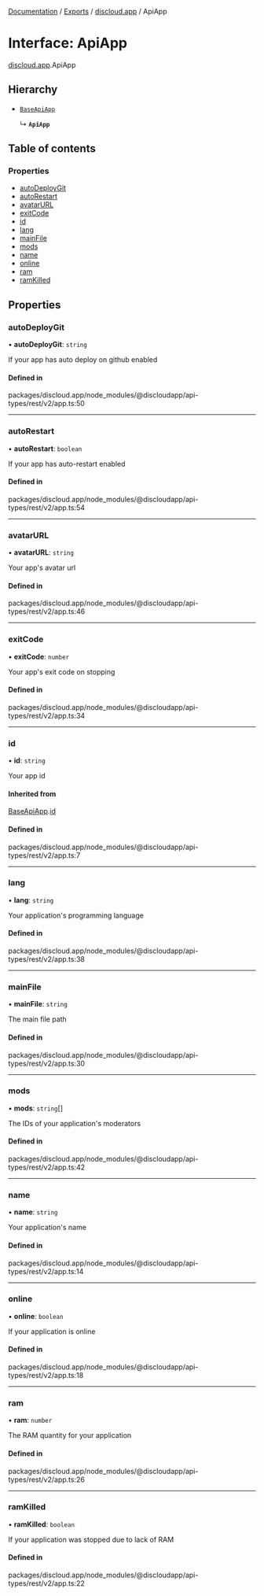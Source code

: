 [Documentation](../README.md) / [Exports](../modules.md) / [discloud.app](../modules/discloud_app.md) / ApiApp

# Interface: ApiApp

[discloud.app](../modules/discloud_app.md).ApiApp

## Hierarchy

- [`BaseApiApp`](discloud_app.BaseApiApp.md)

  ↳ **`ApiApp`**

## Table of contents

### Properties

- [autoDeployGit](discloud_app.ApiApp.md#autodeploygit)
- [autoRestart](discloud_app.ApiApp.md#autorestart)
- [avatarURL](discloud_app.ApiApp.md#avatarurl)
- [exitCode](discloud_app.ApiApp.md#exitcode)
- [id](discloud_app.ApiApp.md#id)
- [lang](discloud_app.ApiApp.md#lang)
- [mainFile](discloud_app.ApiApp.md#mainfile)
- [mods](discloud_app.ApiApp.md#mods)
- [name](discloud_app.ApiApp.md#name)
- [online](discloud_app.ApiApp.md#online)
- [ram](discloud_app.ApiApp.md#ram)
- [ramKilled](discloud_app.ApiApp.md#ramkilled)

## Properties

### autoDeployGit

• **autoDeployGit**: `string`

If your app has auto deploy on github enabled

#### Defined in

packages/discloud.app/node_modules/@discloudapp/api-types/rest/v2/app.ts:50

___

### autoRestart

• **autoRestart**: `boolean`

If your app has auto-restart enabled

#### Defined in

packages/discloud.app/node_modules/@discloudapp/api-types/rest/v2/app.ts:54

___

### avatarURL

• **avatarURL**: `string`

Your app's avatar url

#### Defined in

packages/discloud.app/node_modules/@discloudapp/api-types/rest/v2/app.ts:46

___

### exitCode

• **exitCode**: `number`

Your app's exit code on stopping

#### Defined in

packages/discloud.app/node_modules/@discloudapp/api-types/rest/v2/app.ts:34

___

### id

• **id**: `string`

Your app id

#### Inherited from

[BaseApiApp](discloud_app.BaseApiApp.md).[id](discloud_app.BaseApiApp.md#id)

#### Defined in

packages/discloud.app/node_modules/@discloudapp/api-types/rest/v2/app.ts:7

___

### lang

• **lang**: `string`

Your application's programming language

#### Defined in

packages/discloud.app/node_modules/@discloudapp/api-types/rest/v2/app.ts:38

___

### mainFile

• **mainFile**: `string`

The main file path

#### Defined in

packages/discloud.app/node_modules/@discloudapp/api-types/rest/v2/app.ts:30

___

### mods

• **mods**: `string`[]

The IDs of your application's moderators

#### Defined in

packages/discloud.app/node_modules/@discloudapp/api-types/rest/v2/app.ts:42

___

### name

• **name**: `string`

Your application's name

#### Defined in

packages/discloud.app/node_modules/@discloudapp/api-types/rest/v2/app.ts:14

___

### online

• **online**: `boolean`

If your application is online

#### Defined in

packages/discloud.app/node_modules/@discloudapp/api-types/rest/v2/app.ts:18

___

### ram

• **ram**: `number`

The RAM quantity for your application

#### Defined in

packages/discloud.app/node_modules/@discloudapp/api-types/rest/v2/app.ts:26

___

### ramKilled

• **ramKilled**: `boolean`

If your application was stopped due to lack of RAM

#### Defined in

packages/discloud.app/node_modules/@discloudapp/api-types/rest/v2/app.ts:22
